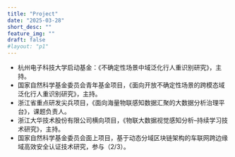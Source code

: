 ```yaml
---
title: "Project"
date: "2025-03-28"
short_desc: ""
feature_img: ""
draft: false
#layout: "p1"
---
```



-  杭州电子科技大学启动基金：《不确定性场景中域泛化行人重识别研究》，主持。
-  国家自然科学基金委员会青年基金项目，《面向开放不确定性场景的跨模态域泛化行人重识别研究》，主持。
-  浙江省重点研发尖兵项目，《面向海量物联感知数据汇聚的大数据分析治理平台》，课题负责人。
-  浙江大华技术股份有限公司横向项目，《物联大数据视觉感知分析–持续学习技术研究》，主持。
-  国家自然科学基金委员会面上项目，基于动态分域区块链架构的车联网跨边缘域高效安全认证技术研究，参与（2/3）。